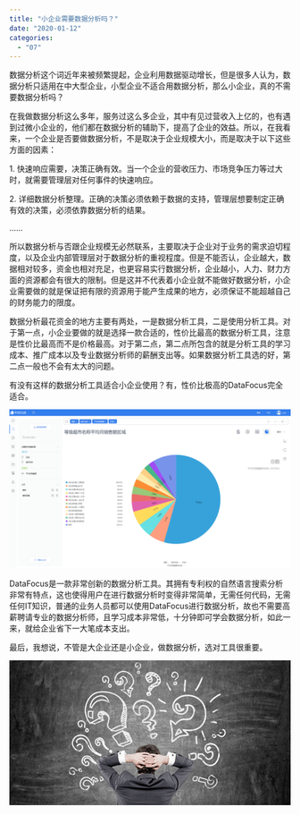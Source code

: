 ```yaml
---
title: "小企业需要数据分析吗？"
date: "2020-01-12"
categories: 
  - "07"
---
```


数据分析这个词近年来被频繁提起，企业利用数据驱动增长，但是很多人认为，数据分析只适用在中大型企业，小型企业不适合用数据分析，那么小企业，真的不需要数据分析吗？

在我做数据分析这么多年，服务过这么多企业，其中有见过营收入上亿的，也有遇到过微小企业的，他们都在数据分析的辅助下，提高了企业的效益。所以，在我看来，一个企业是否要做数据分析，不是取决于企业规模大小，而是取决于以下这些方面的因素：

1\. 快速响应需要，决策正确有效。当一个企业的营收压力、市场竞争压力等过大时，就需要管理层对任何事件的快速响应。

2\. 详细数据分析整理。正确的决策必须依赖于数据的支持，管理层想要制定正确有效的决策，必须依靠数据分析的结果。

……

所以数据分析与否跟企业规模无必然联系，主要取决于企业对于业务的需求迫切程度，以及企业内部管理层对于数据分析的重视程度。但是不能否认，企业越大，数据相对较多，资金也相对充足，也更容易实行数据分析，企业越小，人力、财力方面的资源都会有很大的限制。但是这并不代表着小企业就不能做好数据分析，小企业需要做的就是保证把有限的资源用于能产生成果的地方，必须保证不能超越自己的财务能力的限度。

数据分析最花资金的地方主要有两处，一是数据分析工具，二是使用分析工具。对于第一点，小企业要做的就是选择一款合适的，性价比最高的数据分析工具，注意是性价比最高而不是价格最高。对于第二点，第二点所包含的就是分析工具的学习成本、推广成本以及专业数据分析师的薪酬支出等。如果数据分析工具选的好，第二点一般也不会有太大的问题。

有没有这样的数据分析工具适合小企业使用？有，性价比极高的DataFocus完全适合。

![](images/word-image-60.png)

DataFocus是一款非常创新的数据分析工具。其拥有专利权的自然语言搜索分析非常有特点，这也使得用户在进行数据分析时变得非常简单，无需任何代码，无需任何IT知识，普通的业务人员都可以使用DataFocus进行数据分析，故也不需要高薪聘请专业的数据分析师，且学习成本非常低，十分钟即可学会数据分析，如此一来，就给企业省下一大笔成本支出。

最后，我想说，不管是大企业还是小企业，做数据分析，选对工具很重要。

![](images/word-image-61.png)
